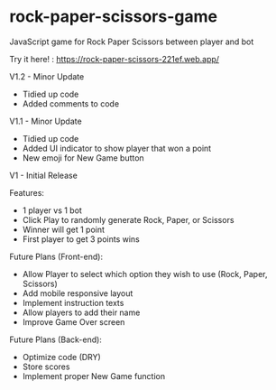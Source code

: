# rock-paper-scissors-game

JavaScript game for Rock Paper Scissors between player and bot

Try it here! : https://rock-paper-scissors-221ef.web.app/

V1.2 - Minor Update

- Tidied up code
- Added comments to code

V1.1 - Minor Update

- Tidied up code
- Added UI indicator to show player that won a point
- New emoji for New Game button

V1 - Initial Release

Features:

- 1 player vs 1 bot
- Click Play to randomly generate Rock, Paper, or Scissors
- Winner will get 1 point
- First player to get 3 points wins

Future Plans (Front-end):

- Allow Player to select which option they wish to use (Rock, Paper, Scissors)
- Add mobile responsive layout
- Implement instruction texts
- Allow players to add their name
- Improve Game Over screen

Future Plans (Back-end):

- Optimize code (DRY)
- Store scores
- Implement proper New Game function
